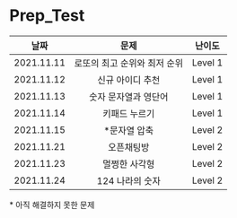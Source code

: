 # Prep_Test

|날짜|문제|난이도|
|:-:|:-:|:-:|
|2021.11.11|로또의 최고 순위와 최저 순위|Level 1|
|2021.11.12|신규 아이디 추천|Level 1|
|2021.11.13|숫자 문자열과 영단어|Level 1|
|2021.11.14|키패드 누르기|Level 1|
|2021.11.15|*문자열 압축|Level 2|
|2021.11.21|오픈채팅방|Level 2|
|2021.11.23|멀쩡한 사각형|Level 2|
|2021.11.24|124 나라의 숫자|Level 2|

\* 아직 해결하지 못한 문제
